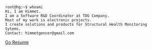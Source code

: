 ```console
root@hg:~$ whoami
Hi, I am Himmet.
I am a Software R&D Coordinator at TDG Company. 
Most of my work is electronic projects. 
I create solutions and products for Structural Health Monitoring Sytems.
Contact: himmetgencer@gmail.com
```
[Go Resume](https://himmetgencer.github.io/resume/)
